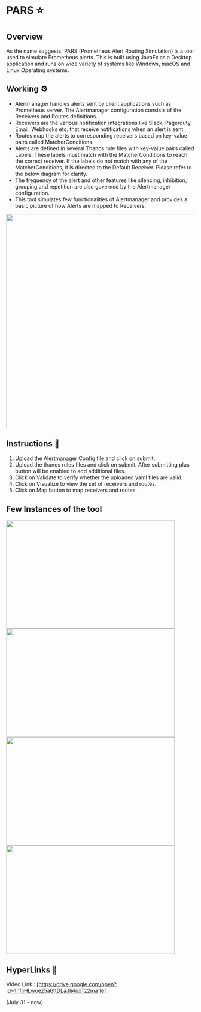 # PARS  :star:

## Overview

As the name suggests, PARS (Prometheus Alert Routing Simulation) is a tool used to simulate Prometheus alerts. This is built using JavaFx as a Desktop application and runs on wide variety of systems like Windows, macOS and Linux Operating systems.

## Working :gear:
- Alertmanager handles alerts sent by client applications such as Prometheus server. The Alertmanager configuration consists of the Receivers and Routes definitions. 
- Receivers are the various notification integrations like Slack, Pagerduty, Email, Webhooks etc. that receive notifications when an alert is sent.
- Routes map the alerts to corresponding receivers based on key-value pairs called MatcherConditions.
- Alerts are defined in several Thanos rule files with key-value pairs called Labels. These labels must match with the MatcherConditions to reach the correct receiver. If the labels do not match with any of the MatcherConditions, it is directed to the Default Receiver. Please refer to the below diagram for clarity.
- The frequency of the alert and other features like silencing, inhibition, grouping and repetition are also governed by the Alertmanager configuration.
- This tool simulates few functionalities of Alertmanager and provides a basic picture of how Alerts are mapped to Receivers.

<img align="center" width="555" height="570" src="https://github.com/sathiyajith/PASV/blob/main/res/Architecture%20Diagram.png">

## Instructions :closed_book:

1. Upload the Alertmanager Config file and click on submit.
2. Upload the thanos rules files and click on submit. After submitting plus button will be enabled to add additional files.
3. Click on Validate to verify whether the uploaded yaml files are valid.
4. Click on Visualize to view the set of receivers and routes.
5. Click on Map button to map receivers and routes.

## Few Instances of the tool
<img align="left" width="450" height="289" src="https://github.com/sathiyajith/PASV/blob/main/res/snippet_1.png">
<img align="center" width="450" height="289" src="https://github.com/sathiyajith/PASV/blob/main/res/snippet_2.png">
<img align="left" width="450" height="289" src="https://github.com/sathiyajith/PASV/blob/main/res/snippet_3.png">
<img align="center" width="450" height="289" src="https://github.com/sathiyajith/PASV/blob/main/res/snippet_4.png">

##  HyperLinks :paperclip:
Video Link : [https://drive.google.com/open?id=1nfijHLwoez5a6ttDLaJIi4uxTz2ma1Ie]

(July 31 - now)

